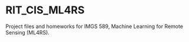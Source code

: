 # RIT_CIS_ML4RS
Project files and homeworks for IMGS 589, Machine Learning for Remote Sensing (ML4RS).
